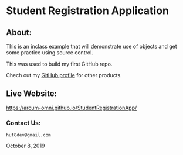﻿
# Student Registration Application

## About:
This is an inclass example that will demonstrate use of objects and get some practice using source control.

This was used to build my first GitHub repo.

Chech out my [GitHub profile](https://github.com/arcum-omni)  for other products.

## Live Website:
https://arcum-omni.github.io/StudentRegistrationApp/

### Contact Us:
    hut8dev@gmail.com

October 8, 2019
